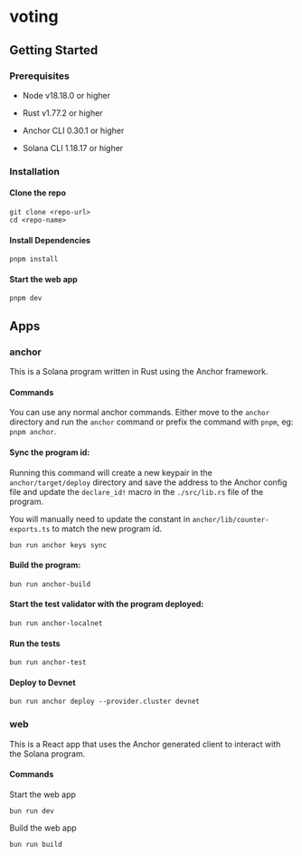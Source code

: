 # voting

## Getting Started

### Prerequisites

- Node v18.18.0 or higher

- Rust v1.77.2 or higher
- Anchor CLI 0.30.1 or higher
- Solana CLI 1.18.17 or higher

### Installation

#### Clone the repo

```shell
git clone <repo-url>
cd <repo-name>
```

#### Install Dependencies

```shell
pnpm install
```

#### Start the web app

```
pnpm dev
```

## Apps

### anchor

This is a Solana program written in Rust using the Anchor framework.

#### Commands

You can use any normal anchor commands. Either move to the `anchor` directory and run the `anchor` command or prefix the command with `pnpm`, eg: `pnpm anchor`.

#### Sync the program id:

Running this command will create a new keypair in the `anchor/target/deploy` directory and save the address to the Anchor config file and update the `declare_id!` macro in the `./src/lib.rs` file of the program.

You will manually need to update the constant in `anchor/lib/counter-exports.ts` to match the new program id.

```shell
bun run anchor keys sync
```

#### Build the program:

```shell
bun run anchor-build
```

#### Start the test validator with the program deployed:

```shell
bun run anchor-localnet
```

#### Run the tests

```shell
bun run anchor-test
```

#### Deploy to Devnet

```shell
bun run anchor deploy --provider.cluster devnet
```

### web

This is a React app that uses the Anchor generated client to interact with the Solana program.

#### Commands

Start the web app

```shell
bun run dev
```

Build the web app

```shell
bun run build
```
